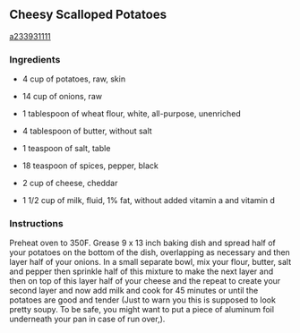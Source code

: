 ## Cheesy Scalloped Potatoes

[a233931111](http://www.food.com/recipe/cheesy-scalloped-potatoes-450270)

### Ingredients

 - 4 cup of potatoes, raw, skin

 - 14 cup of onions, raw

 - 1 tablespoon of wheat flour, white, all-purpose, unenriched

 - 4 tablespoon of butter, without salt

 - 1 teaspoon of salt, table

 - 18 teaspoon of spices, pepper, black

 - 2 cup of cheese, cheddar

 - 1 1/2 cup of milk, fluid, 1% fat, without added vitamin a and vitamin d

### Instructions

Preheat oven to 350F. Grease 9 x 13 inch baking dish and spread half of your potatoes on the bottom of the dish, overlapping as necessary and then layer half of your onions. In a small separate bowl, mix your flour, butter, salt and pepper then sprinkle half of this mixture to make the next layer and then on top of this layer half of your cheese and the repeat to create your second layer and now add milk and cook for 45 minutes or until the potatoes are good and tender (Just to warn you this is supposed to look pretty soupy. To be safe, you might want to put a piece of aluminum foil underneath your pan in case of run over,).